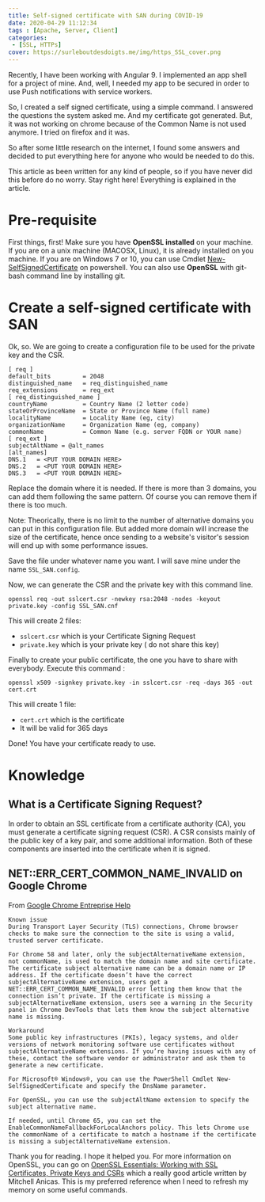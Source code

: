 ```yaml
---
title: Self-signed certificate with SAN during COVID-19
date: 2020-04-29 11:12:34
tags : [Apache, Server, Client]
categories:
 - [SSL, HTTPs]
cover: https://surleboutdesdoigts.me/img/https_SSL_cover.png
---
```


Recently, I have been working with Angular 9. I implemented an app shell for a project of mine. And, well, I needed my app to be secured in order to use Push notifications with service workers.

So, I created a self signed certificate, using a simple command. I answered the questions the system asked me.
And my certificate got generated. But, it was not working on chrome because of the Common Name is not used anymore. I tried on firefox and it was.

So after some little research on the internet, I found some answers and decided to put everything here for anyone who would be needed to do this.

This article as been written for any kind of people, so if you have never did this before do no worry. Stay right here!
Everything is explained in the article.

# Pre-requisite

First things, first! Make sure you have **OpenSSL installed** on your machine. If you are on a unix machine (MACOSX, Linux), it is already installed on you machine. If you are on Windows 7 or 10, you can use Cmdlet [New-SelfSignedCertificate](https://docs.microsoft.com/en-us/powershell/module/pkiclient/new-selfsignedcertificate?redirectedfrom=MSDN&view=win10-ps) on powershell. You can also use **OpenSSL** with git-bash command line by installing git.

# Create a self-signed certificate with SAN

Ok, so. We are going to create a configuration file to be used for the private key and the CSR.

```
[ req ]
default_bits         = 2048
distinguished_name   = req_distinguished_name
req_extensions       = req_ext
[ req_distinguished_name ]
countryName          = Country Name (2 letter code)
stateOrProvinceName  = State or Province Name (full name)
localityName         = Locality Name (eg, city)
organizationName     = Organization Name (eg, company)
commonName           = Common Name (e.g. server FQDN or YOUR name)
[ req_ext ]
subjectAltName = @alt_names
[alt_names]
DNS.1   = <PUT YOUR DOMAIN HERE>
DNS.2   = <PUT YOUR DOMAIN HERE>
DNS.3   = <PUT YOUR DOMAIN HERE>
```

Replace the domain where it is needed. If there is more than 3 domains, you can add them following the same pattern. Of course you can remove them if there is too much.

Note: Theorically, there is no limit to the number of alternative domains you can put in this configuration file. But added more domain will increase the size of the certificate, hence once sending to a website's visitor's session will end up with some performance issues.

Save the file under whatever name you want. I will save mine under the name `SSL_SAN.config`.

Now, we can generate the CSR and the private key with this command line.
```
openssl req -out sslcert.csr -newkey rsa:2048 -nodes -keyout private.key -config SSL_SAN.cnf
```

This will create 2 files:
 - `sslcert.csr` which is your Certificate Signing Request
 - `private.key` which is your private key ( do not share this key)

Finally to create your public certificate, the one you have to share with everybody. Execute this command :
```
openssl x509 -signkey private.key -in sslcert.csr -req -days 365 -out cert.crt
```

This will create 1 file:
 - `cert.crt` which is the certificate
 - It will be valid for 365 days

Done! You have your certificate ready to use.

# Knowledge


## What is a Certificate Signing Request?

In order to obtain an SSL certificate from a certificate authority (CA), you must generate a certificate signing request (CSR). A CSR consists mainly of the public key of a key pair, and some additional information. Both of these components are inserted into the certificate when it is signed.

## NET::ERR_CERT_COMMON_NAME_INVALID on Google Chrome

From [Google Chrome Entreprise Help](https://support.google.com/chrome/a/answer/9813310?hl=en&visit_id=637237802054649601-806617213&rd=1)
```
Known issue
During Transport Layer Security (TLS) connections, Chrome browser checks to make sure the connection to the site is using a valid, trusted server certificate.

For Chrome 58 and later, only the subjectAlternativeName extension, not commonName, is used to match the domain name and site certificate. The certificate subject alternative name can be a domain name or IP address. If the certificate doesn’t have the correct subjectAlternativeName extension, users get a NET::ERR_CERT_COMMON_NAME_INVALID error letting them know that the connection isn’t private. If the certificate is missing a subjectAlternativeName extension, users see a warning in the Security panel in Chrome DevTools that lets them know the subject alternative name is missing.

Workaround
Some public key infrastructures (PKIs), legacy systems, and older versions of network monitoring software use certificates without subjectAlternativeName extensions. If you’re having issues with any of these, contact the software vendor or administrator and ask them to generate a new certificate.

For Microsoft® Windows®, you can use the PowerShell Cmdlet New-SelfSignedCertificate and specify the DnsName parameter.

For OpenSSL, you can use the subjectAltName extension to specify the subject alternative name.

If needed, until Chrome 65, you can set the EnableCommonNameFallbackForLocalAnchors policy. This lets Chrome use the commonName of a certificate to match a hostname if the certificate is missing a subjectAlternativeName extension.
```



Thank you for reading. I hope it helped you.
For more information on OpenSSL, you can go on [OpenSSL Essentials: Working with SSL Certificates, Private Keys and CSRs](https://www.digitalocean.com/community/tutorials/openssl-essentials-working-with-ssl-certificates-private-keys-and-csrs) which a really good article written by Mitchell Anicas.
This is my preferred reference when I need to refresh my memory on some useful commands.
